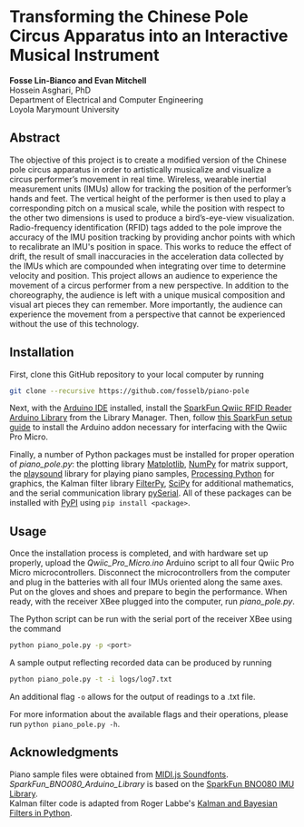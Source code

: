 # Transforming the Chinese Pole Circus Apparatus into an Interactive Musical Instrument
**Fosse Lin-Bianco and Evan Mitchell**  
Hossein Asghari, PhD  
Department of Electrical and Computer Engineering  
Loyola Marymount University  

## Abstract
The objective of this project is to create a modified version of the Chinese pole circus apparatus in order to artistically musicalize and visualize a circus performer’s movement in real time. Wireless, wearable inertial measurement units (IMUs) allow for tracking the position of the performer’s hands and feet. The vertical height of the performer is then used to play a corresponding pitch on a musical scale, while the position with respect to the other two dimensions is used to produce a bird’s-eye-view visualization. Radio-frequency identification (RFID) tags added to the pole improve the accuracy of the IMU position tracking by providing anchor points with which to recalibrate an IMU's position in space. This works to reduce the effect of drift, the result of small inaccuracies in the acceleration data collected by the IMUs which are compounded when integrating over time to determine velocity and position. This project allows an audience to experience the movement of a circus performer from a new perspective. In addition to the choreography, the audience is left with a unique musical composition and visual art pieces they can remember. More importantly, the audience can experience the movement from a perspective that cannot be experienced without the use of this technology.

## Installation
First, clone this GitHub repository to your local computer by running
```bash
git clone --recursive https://github.com/fosselb/piano-pole
```

Next, with the [Arduino IDE](https://www.arduino.cc/en/software) installed, install the [SparkFun Qwiic RFID Reader Arduino Library](https://github.com/sparkfun/SparkFun_Qwiic_RFID_Arduino_Library) from the Library Manager. Then, follow [this SparkFun setup guide](https://learn.sparkfun.com/tutorials/qwiic-pro-micro-usb-c-atmega32u4-hookup-guide#setting-up-arduino) to install the Arduino addon necessary for interfacing with the Qwiic Pro Micro.

Finally, a number of Python packages must be installed for proper operation of *piano_pole.py*: the plotting library [Matplotlib](https://pypi.org/project/matplotlib/), [NumPy](https://pypi.org/project/numpy/) for matrix support, the [playsound](https://pypi.org/project/playsound/) library for playing piano samples, [Processing Python](https://pypi.org/project/processing-py/) for graphics, the Kalman filter library [FilterPy](https://pypi.org/project/filterpy/), [SciPy](https://pypi.org/project/scipy/) for additional mathematics, and the serial communication library [pySerial](https://pypi.org/project/pyserial/). All of these packages can be installed with [PyPI](https://pypi.org/) using `pip install <package>`.

## Usage
Once the installation process is completed, and with hardware set up properly, upload the *Qwiic_Pro_Micro.ino* Arduino script to all four Qwiic Pro Micro microcontrollers. Disconnect the microcontrollers from the computer and plug in the batteries with all four IMUs oriented along the same axes. Put on the gloves and shoes and prepare to begin the performance. When ready, with the receiver XBee plugged into the computer, run *piano_pole.py*.

The Python script can be run with the serial port of the receiver XBee using the command
```bash
python piano_pole.py -p <port>
```
A sample output reflecting recorded data can be produced by running
```bash
python piano_pole.py -t -i logs/log7.txt
```
An additional flag `-o` allows for the output of readings to a .txt file.

For more information about the available flags and their operations, please run `python piano_pole.py -h`.

## Acknowledgments
Piano sample files were obtained from [MIDI.js Soundfonts](https://github.com/gleitz/midi-js-soundfonts).  
*SparkFun_BNO080_Arduino_Library* is based on the [SparkFun BNO080 IMU Library](https://github.com/sparkfun/SparkFun_BNO080_Arduino_Library).  
Kalman filter code is adapted from Roger Labbe's [Kalman and Bayesian Filters in Python](https://github.com/rlabbe/Kalman-and-Bayesian-Filters-in-Python).
